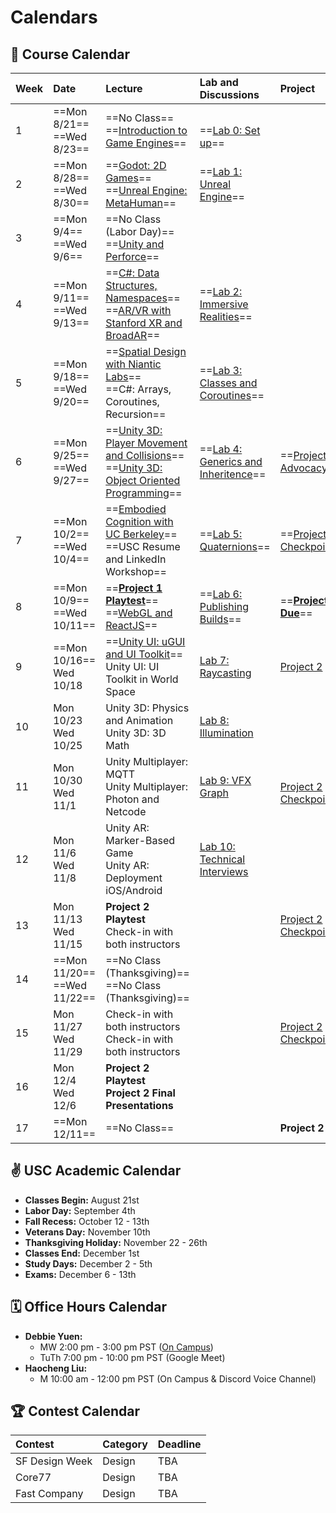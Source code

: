 # Calendars
## 📓 Course Calendar
| Week | Date                     | Lecture                                           | Lab and Discussions              | Project |
| :----| :----------------------- | :------------------------------------------------ | :-------------------------------| :--------------|
| 1    | ==Mon 8/21== <br> ==Wed 8/23==   | ==No Class== <br> ==[Introduction to Game Engines](https://www.icloud.com/keynote/0b9Z3oJLZPPXEXypJu4s9P11w#Lecture1)== | <br> ==[Lab 0: Set up](Labs/lab00.md)== | |
| 2    | ==Mon 8/28== <br> ==Wed 8/30==   | ==[Godot: 2D Games](https://www.icloud.com/keynote/04anqoPcDLolGOwy6tP3XAq3w#Lecture2)== <br> ==[Unreal Engine: MetaHuman](https://www.icloud.com/keynote/01dlwiWmlwtOAvNPmBdCsM3gA#Lecture2)== |  ==[Lab 1: Unreal Engine](Labs/lab01.md)== | | |
| 3    | ==Mon 9/4== <br> ==Wed 9/6==     | ==No Class (Labor Day)== <br> ==[Unity and Perforce](https://www.icloud.com/keynote/0545FBYqmgu62bVFrVxSeqzzA#Lecture3)== | |
| 4    | ==Mon 9/11== <br> ==Wed 9/13==   | ==[C#: Data Structures, Namespaces](https://www.icloud.com/keynote/0b5y1M4VNtrdfL4vFyXrzgkeg#Lecture4)== <br> ==[AR/VR with Stanford XR and BroadAR](https://calendar.usc.edu/event/augmented_and_virtual_realities)== | ==[Lab 2: Immersive Realities](Labs/lab02.md)== |
| 5    | ==Mon 9/18== <br> ==Wed 9/20==   | ==[Spatial Design with Niantic Labs](https://calendar.usc.edu/event/designing_realities_redefining_experiential_design_with_augmented_and_virtual_reality)== <br> ==C#: Arrays, Coroutines, Recursion== | ==[Lab 3: Classes and Coroutines](Labs/lab03.md)== |
| 6    |==Mon 9/25== <br> ==Wed 9/27==   | ==[Unity 3D: Player Movement and Collisions](https://www.icloud.com/keynote/01bSAfmd7C45UrRFrT-p8Ezeg#Lecture6)== <br> ==[Unity 3D: Object Oriented Programming](https://www.icloud.com/keynote/0920OrQoVdzLeXbAZZYG6Jp4g#Lecture6)== | ==[Lab 4: Generics and Inheritence](Labs/lab04.md)==| ==[Project 1: Advocacy](./Projects/project1.md)== |
| 7    | ==Mon 10/2== <br> ==Wed 10/4==   | ==[Embodied Cognition with UC Berkeley](https://bid.berkeley.edu/)== <br> ==USC Resume and LinkedIn Workshop== | ==[Lab 5: Quaternions](Labs/lab05.md)== | ==[Project 1 Checkpoint](./Projects/project1checkpoint.md)== |
| 8    | ==Mon 10/9== <br> ==Wed 10/11==  | ==[**Project 1 Playtest**](https://www.icloud.com/keynote/032rY3HMcI9uZPbOjrCWyEu8A#Lecture8)== <br> ==[WebGL and ReactJS](https://www.icloud.com/keynote/051QbdWeDu0UYmCHkm2WuFStQ#Lecture8)== | ==[Lab 6: Publishing Builds](Labs/lab06.md)== | ==**[Project 1 Due](Projects/project1due.md)**== |
| 9    | ==Mon 10/16== <br> Wed 10/18 | ==[Unity UI: uGUI and UI Toolkit](https://www.icloud.com/keynote/05dxP82d9x9mFhNSfsZrNJTAA#Lecture7)== <br> Unity UI: UI Toolkit in World Space | [Lab 7: Raycasting](Labs/lab07.md) | [Project 2](Projects/project2.md) |
| 10   | Mon 10/23 <br> Wed 10/25 | Unity 3D: Physics and Animation <br> Unity 3D: 3D Math | [Lab 8: Illumination](Labs/lab08.md) |
| 11   | Mon 10/30 <br> Wed 11/1  | Unity Multiplayer: MQTT <br> Unity Multiplayer: Photon and Netcode | [Lab 9: VFX Graph](Labs/lab09.md) | <br> [Project 2 Checkpoint](Projects/project2checkpoint1.md) |
| 12   | Mon 11/6 <br> Wed 11/8   | Unity AR: Marker-Based Game <br> Unity AR: Deployment iOS/Android | [Lab 10: Technical Interviews](Labs/lab10.md) |
| 13   | Mon 11/13 <br> Wed 11/15 |  **Project 2 Playtest** <br> Check-in with both instructors | | [Project 2 Checkpoint](Projects/project2checkpoint2.md)|
| 14   | ==Mon 11/20== <br> ==Wed 11/22== | ==No Class (Thanksgiving)== <br> ==No Class (Thanksgiving)== | | |
| 15   | Mon 11/27 <br> Wed 11/29 | Check-in with both instructors <br> Check-in with both instructors | | [Project 2 Checkpoint](Projects/project2checkpoint3.md) |
| 16   | Mon 12/4 <br> Wed 12/6   | **Project 2 Playtest** <br> **Project 2 Final Presentations** | | |
| 17   | ==Mon 12/11== | ==No Class== | | **Project 2 Due** |

## ✌️ USC Academic Calendar
* **Classes Begin:** August 21st
* **Labor Day:** September 4th
* **Fall Recess:** October 12 - 13th
* **Veterans Day:** November 10th
* **Thanksgiving Holiday:** November 22 - 26th
* **Classes End:** December 1st
* **Study Days:** December 2 - 5th
* **Exams:** December 6 - 13th

## 🗓️ Office Hours Calendar

* **Debbie Yuen:** 
    * MW 2:00 pm - 3:00 pm PST ([On Campus](https://calendly.com/debbieyuen/30min))
    * TuTh 7:00 pm - 10:00 pm PST (Google Meet)
* **Haocheng Liu:**
    *  M 10:00 am - 12:00 pm PST (On Campus & Discord Voice Channel)

## 🏆 Contest Calendar
| Contest        | Category | Deadline |
| :------------- | :------- | :------- |
| SF Design Week | Design   | TBA      |
| Core77         | Design   | TBA      |
| Fast Company   | Design   | TBA      |
